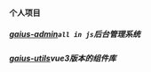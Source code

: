 #### 个人项目

##### [gaius-admin](./gaius-admin/index.md)`all in js`后台管理系统
   
##### [gaius-utils](./gaius-utils/index.md)vue3版本的组件库
    